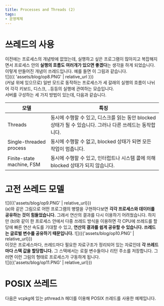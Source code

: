 ```yaml
---
title: Processes and Threads (2)
tags:
- 운영체제
---
```


# 쓰레드의 사용
이전에는 프로세스의 개념밖에 없었는데, 실행하고 싶은 프로그램이 많아지고 복잡해지면서 프로세스 안의 **실행의 흐름도 여러개가 있으면 좋겠다**는 생각을 하게 되었습니다. 이렇게 만들어진 개념이 쓰레드입니다. 예를 들면 이 그림과 같습니다.  
![]({{ 'assets/blog/op8.PNG' | relative_url }})   
(커널 위에 있으므로) 일반 모드로 동작하는 프로세스가 세 갈래의 실행의 흐름이 나뉘어 각각 키보드, 디스크, ..등등의 실행에 관여하는 모습입니다.   
서버를 구성하는 세 가지 방법이 있는데,  다음과 같습니다.

| 모델 | 특징 |
| -------- | -------- | 
| Threads    | 동시에 수행할 수 있고, 디스크를 읽는 동안 blocked 상태가 될 수 있습니다. 그러나 다른 쓰레드는 동작합니다.    | 
| Single-threaded process     | 동시에 수행할 수 없고, blocked 상태가 되면 모든 작업이 멈춥니다.   | 
| Finite-state machine, FSM    | 동시에 수행할 수 있고, 인터럽트나 시스템 콜에 의해 blocked 상태가 되지 않습니다.    |   

# 고전 쓰레드 모델
![]({{'assets/blog/op9.PNG' | relative_url}})   
(a)와 같은 그림으로 어떤 프로그램의 병렬을 구현하다보면 **각각 프로세스와 데이터를 공유하는 것이 힘들었습니다.** 그래서 연산의 결과를 다시 이용하기 어려웠습니다. 하지만 (b)와 같이 한 프로세스 안에서 다중 쓰레드 방식을 이용하면 각 CPU에 쓰레드를 할당에 빠른 연산 속도를 기대할 수 있고, **연산의 결과를 쉽게 공유할 수 있습니다. 쓰레드는 글로벌 변수를 공유하기 때문입니다.** 
![]({{'assets/blog/op10.PNG' | relative_url}})   
이것은 프로세스마다, 쓰레드마다 필요한 자료구조가 정리되어 있는 자료인데 **각 쓰레드마다 스택 값을 할당합니다.** 그 스택에서는 로컬 변수들이나 리턴 주소를 저장합니다. 그러면 이런 그림의 형태로 프로세스가 구동하게 됩니다.  
![]({{'assets/blog/op11.PNG' | relative_url}})
# POSIX 쓰레드
다음은 vcpkg에 있는 pthread.h 헤더를 이용해 POSIX 쓰레드를 사용한 예제입니다.
